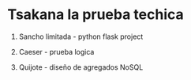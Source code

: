 # Tsakana la prueba techica

1. Sancho limitada - python flask project

2. Caeser - prueba logica

3. Quijote - diseño de agregados NoSQL
